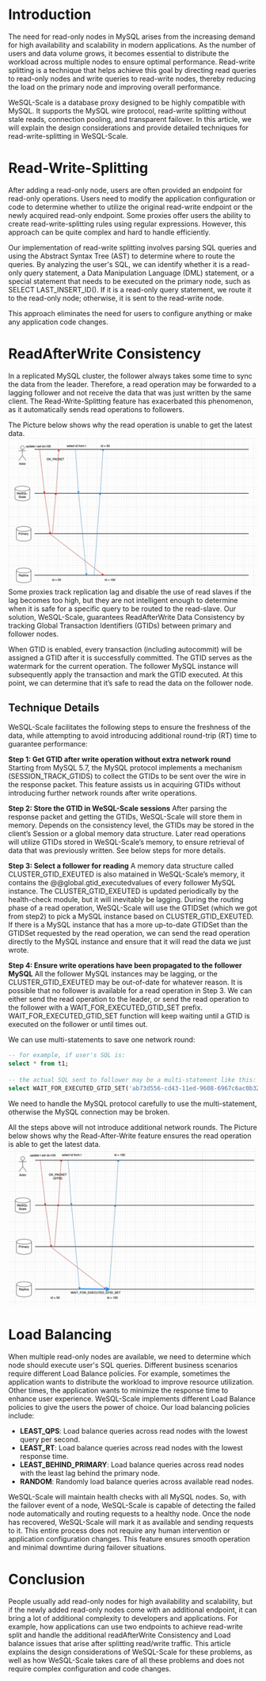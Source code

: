 # Introduction
The need for read-only nodes in MySQL arises from the increasing demand for high availability and scalability in modern applications. As the number of users and data volume grows, it becomes essential to distribute the workload across multiple nodes to ensure optimal performance. Read-write splitting is a technique that helps achieve this goal by directing read queries to read-only nodes and write queries to read-write nodes, thereby reducing the load on the primary node and improving overall performance.

WeSQL-Scale is a database proxy designed to be highly compatible with MySQL. It supports the MySQL wire protocol, read-write splitting without stale reads, connection pooling, and transparent failover. In this article, we will explain the design considerations and provide detailed techniques for read-write-splitting in WeSQL-Scale.
# Read-Write-Splitting
After adding a read-only node, users are often provided an endpoint for read-only operations. Users need to modify the application configuration or code to determine whether to utilize the original read-write endpoint or the newly acquired read-only endpoint. Some proxies offer users the ability to create read-write-splitting rules using regular expressions. However, this approach can be quite complex and hard to handle efficiently.

Our implementation of read-write splitting involves parsing SQL queries and using the Abstract Syntax Tree (AST) to determine where to route the queries. By analyzing the user's SQL, we can identify whether it is a read-only query statement, a Data Manipulation Language (DML) statement, or a special statement that needs to be executed on the primary node, such as SELECT LAST_INSERT_ID(). If it is a read-only query statement, we route it to the read-only node; otherwise, it is sent to the read-write node.

This approach eliminates the need for users to configure anything or make any application code changes.
# ReadAfterWrite Consistency
In a replicated MySQL cluster, the follower always takes some time to sync the data from the leader. Therefore, a read operation may be forwarded to a lagging follower and not receive the data that was just written by the same client. The Read-Write-Splitting feature has exacerbated this phenomenon, as it automatically sends read operations to followers.

The Picture below shows why the read operation is unable to get the latest data.
![](images/16922380094375.jpg)
Some proxies track replication lag and disable the use of read slaves if the lag becomes too high, but they are not intelligent enough to determine when it is safe for a specific query to be routed to the read-slave.
Our solution, WeSQL-Scale, guarantees ReadAfterWrite Data Consistency by tracking Global Transaction Identifiers (GTIDs) between primary and follower nodes.

When GTID is enabled, every transaction (including autocommit) will be assigned a GTID after it is successfully committed. The GTID serves as the watermark for the current operation. The follower MySQL instance will subsequently apply the transaction and mark the  GTID executed. At this point, we can determine that it’s safe to read the data on the follower node.
## Technique Details
WeSQL-Scale facilitates the following steps to ensure the freshness of the data, while attempting to avoid introducing additional round-trip (RT) time to guarantee performance:

**Step 1: Get GTID after write operation without extra network round**
Starting from MySQL 5.7, the MySQL protocol implements a mechanism (SESSION_TRACK_GTIDS) to collect the GTIDs to be sent over the wire in the response packet. This feature assists us in acquiring GTIDs without introducing further network rounds after write operations.

**Step 2: Store the GTID in WeSQL-Scale sessions**
After parsing the response packet and getting the GTIDs, WeSQL-Scale will store them in memory.
Depends on the consistency level, the GTIDs may be stored in the client’s Session or a global memory data structure.
Later read operations will utilize GTIDs stored in WeSQL-Scale’s memory, to ensure retrieval of data that was previously written. See below steps for more details.

**Step 3: Select a follower for reading**
A memory data structure called CLUSTER_GTID_EXEUTED is also matained in WeSQL-Scale’s memory, it contains the @@global.gtid_executedvalues of every follower MySQL instance. The CLUSTER_GTID_EXEUTED is updated periodically by the health-check module, but it will inevitably be lagging.
During the routing phase of a read operation, WeSQL-Scale will use the GTIDSet (which we got from step2) to pick a MySQL instance based on CLUSTER_GTID_EXEUTED.
If there is a MySQL instance that has a more up-to-date GTIDSet than the GTIDSet requested by the read operation, we can send the read operation directly to the MySQL instance and ensure that it will read the data we just wrote.

**Step 4: Ensure write operations have been propagated to the follower MySQL**
All the follower MySQL instances may be lagging, or the CLUSTER_GTID_EXEUTED may be out-of-date for whatever reason. It is possible that no follower is available for a read operation in Step 3.
We can either send the read operation to the leader, or send the read operation to the follower with a WAIT_FOR_EXECUTED_GTID_SET prefix. WAIT_FOR_EXECUTED_GTID_SET function will keep waiting until a GTID is executed on the follower or until times out.

We can use multi-statements to save one network round:
```SQL
-- for example, if user's SQL is: 
select * from t1;

-- the actual SQL sent to follower may be a multi-statement like this:
select WAIT_FOR_EXECUTED_GTID_SET('ab73d556-cd43-11ed-9608-6967c6ac0b32:7', 3);select * from t1;
```
We need to handle the MySQL protocol carefully to use the multi-statement, otherwise the MySQL connection may be broken.

All the steps above will not introduce additional network rounds. The Picture below shows why the Read-After-Write feature ensures the read operation is able to get the latest data.
![](images/16922380711791.jpg)

# Load Balancing
When multiple read-only nodes are available, we need to determine which node should execute user's SQL queries. Different business scenarios require different Load Balance policies. For example, sometimes the application wants to distribute the workload to improve resource utilization. Other times, the application wants to minimize the response time to enhance user experience.
WeSQL-Scale implements different Load Balance policies to give the users the power of choice. Our load balancing policies include:
- **LEAST_QPS**: Load balance queries across read nodes with the lowest query per second.
- **LEAST_RT**: Load balance queries across read nodes with the lowest response time.
- **LEAST_BEHIND_PRIMARY**: Load balance queries across read nodes with the least lag behind the primary node.
- **RANDOM**: Randomly load balance queries across available read nodes.

WeSQL-Scale will maintain health checks with all MySQL nodes. So, with the failover event of a node, WeSQL-Scale is capable of detecting the failed node automatically and routing requests to a healthy node. Once the node has recovered, WeSQL-Scale will mark it as available and sending requests to it. This entire process does not require any human intervention or application configuration changes. This feature ensures smooth operation and minimal downtime during failover situations.
# Conclusion
People usually add read-only nodes for high availability and scalability, but if the newly added read-only nodes come with an additional endpoint, it can bring a lot of additional complexity to developers and applications. For example, how applications can use two endpoints to achieve read-write split and handle the additional readAfterWrite Consistency and Load balance issues that arise after splitting read/write traffic.
This article explains the design considerations of WeSQL-Scale for these problems, as well as how WeSQL-Scale takes care of all these problems and does not require complex configuration and code changes.